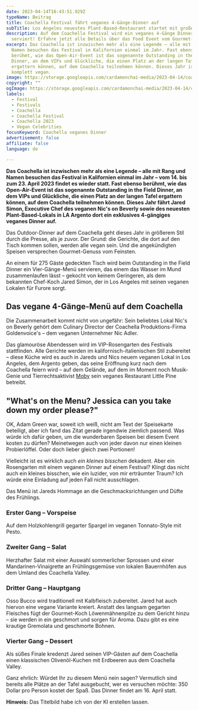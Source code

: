 ```yaml
---
date: 2023-04-14T16:43:51.929Z
typeName: Beitrag
title: Coachella Festival fährt veganes 4-Gänge-Dinner auf
subTitle: Los Angeles neuestes Plant-Based-Restaurant startet mit großem Auftritt
description: Auf dem Coachella Festival wird ein veganes 4-Gänge Dinner
  serviert! Erfahre jetzt alle Details über das Food Event vom Gourmet-Koch!
excerpt: Das Coachella ist inzwischen mehr als eine Legende – alle mit Rang und
  Namen besuchen das Festival in Kalifornien einmal im Jahr. Fast ebenso
  berühmt, wie das Open-Air-Event ist das sogenannte Outstanding in the Field
  Dinner, an dem VIPs und Glückliche, die einen Platz an der langen Tafel
  ergattern können, auf dem Coachella teilnehmen können. Dieses Jahr ist es
  komplett vegan.
image: https://storage.googleapis.com/cardamonchai-media/2023-04-14/coachella-veganes-menu-midjourney-jpg-imagine-080808_69484c_1024_768/640.webp
copyright: ""
ogImage: https://storage.googleapis.com/cardamonchai-media/2023-04-14/coachella-veganes-menu-midjourney-og-jpg-imagine-080818_735152_1200_628/640.webp
labels:
  - Festival
  - Festivals
  - Coachella
  - Coachella Festival
  - Coachella 2023
  - Vegan Celebrities
focusKeyword: Coachella veganes Dinner
advertisement: false
affiliate: false
language: de

---
```


**Das Coachella ist inzwischen mehr als eine Legende – alle mit Rang und Namen besuchen das Festival in Kalifornien einmal im Jahr – vom 14. bis zum 23. April 2023 findet es wieder statt. Fast ebenso berühmt, wie das Open-Air-Event ist das sogenannte Outstanding in the Field Dinner, an dem VIPs und Glückliche, die einen Platz an der langen Tafel ergattern können, auf dem Coachella teilnehmen können. Dieses Jahr fährt Jared Simon, Executive Chef des veganen Nic's on Beverly sowie des neuesten Plant-Based-Lokals in LA Argento dort ein exklusives 4-gängiges veganes Dinner auf.**

Das Outdoor-Dinner auf dem Coachella geht dieses Jahr in größerem Stil durch die Presse, als je zuvor. Der Grund: die Gerichte, die dort auf den Tisch kommen sollen, werden alle vegan sein. Und die angekündigten Speisen versprechen Gourmet-Genuss vom Feinsten.

An einem für 275 Gäste gedeckten Tisch wird beim Outstanding in the Field Dinner ein Vier-Gänge-Menü servieren, das einem das Wasser im Mund zusammenlaufen lässt – gekocht von keinem Geringeren, als dem bekannten Chef-Koch Jared Simon, der in Los Angeles mit seinen veganen Lokalen für Furore sorgt.

## Das vegane 4-Gänge-Menü auf dem Coachella

Die Zusammenarbeit kommt nicht von ungefähr: Sein beliebtes Lokal Nic's on Beverly gehört dem Culinary Director der Coachella Produktions-Firma Goldenvoice's – dem veganen Unternehmer Nic Adler.

Das glamouröse Abendessen wird im VIP-Rosengarten des Festivals stattfinden. Alle Gerichte werden im kalifornisch-italienischen Stil zubereitet – diese Küche wird es auch in Jareds und Nics neuem veganen Lokal in Los Angeles, dem Argento geben, das seine Eröffnung kurz nach dem Coachella feiern wird – auf dem Gelände, auf dem im Moment noch Musik-Genie und Tierrechtsaktivist [Moby](/tag/moby) sein veganes Restaurant Little Pine betreibt.

## "What's on the Menu? Jessica can you take down my order please?"

OK, Adam Green war, soweit ich weiß, nicht am Text der Speisekarte beteiligt, aber ich fand das Zitat gerade irgendwie ziemlich passend. Was würde ich dafür geben, um die wunderbaren Speisen bei diesem Event kosten zu dürfen? Meinetwegen auch von jeder davon nur einen kleinen Probierlöffel. Oder doch lieber gleich zwei Portionen!

Vielleicht ist es wirklich auch _ein kleines bisschen_ dekadent. Aber ein Rosengarten mit einem veganen Dinner auf einem Festival? Klingt das nicht auch ein kleines bisschen, wie ein luzider, von mir erträumter Traum? Ich würde eine Einladung auf jeden Fall nicht ausschlagen.

Das Menü ist Jareds Hommage an die Geschmacksrichtungen und Düfte des Frühlings.

### Erster Gang – Vorspeise

Auf dem Holzkohlengrill gegarter Spargel im veganen Tonnato-Style mit Pesto.

### Zweiter Gang – Salat

Herzhafter Salat mit einer Auswahl sommerlicher Sprossen und einer Mandarinen-Vinaigrette an Frühlingsgemüse von lokalen Bauernhöfen aus dem Umland des Coachella Valley.

### Dritter Gang – Hauptgang

Osso Bucco wird traditionell mit Kalbfleisch zubereitet. Jared hat auch hiervon eine vegane Variante kreiert. Anstatt des langsam gegarten Fleisches fügt der Gourmet-Koch Löwenmähnenpilze zu dem Gericht hinzu – sie werden in ein geschmort und sorgen für Aroma. Dazu gibt es eine krautige Gremolata und geschmorte Bohnen.

### Vierter Gang – Dessert

Als süßes Finale kredenzt Jared seinen VIP-Gästen auf dem Coachella einen klassischen Olivenöl-Kuchen mit Erdbeeren aus dem Coachella Valley.

Ganz ehrlich: Würdet Ihr zu diesem Menü nein sagen? Vermutlich sind bereits alle Plätze an der Tafel ausgebucht, wer es versuchen möchte: 350 Dollar pro Person kostet der Spaß. Das Dinner findet am 16. April statt.

**Hinweis:** Das Titelbild habe ich von der KI erstellen lassen.
